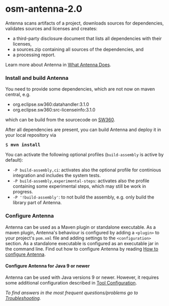 # osm-antenna-2.0

Antenna scans artifacts of a project, downloads sources for dependencies, 
validates sources and licenses and creates:

* a third-party disclosure document that lists all dependencies with 
their licenses,
* a sources.zip containing all sources of the dependencies, and
* a processing report.

Learn more about Antenna in [What Antenna Does](antenna-documentation/src/site/markdown/what-antenna-does.md).

### Install and build Antenna
You need to provide some dependencies, which are not now on maven central, e.g.
- org.eclipse.sw360:datahandler:3.1.0
- org.eclipse.sw360:src-licenseinfo:3.1.0

which can be build from the sourcecode on [SW360](https://github.com/eclipse/sw360).

After all dependencies are present, you can build Antenna and deploy it in your local repository via

<pre>
$ <b>mvn install</b>
</pre>

You can activate the following optional profiles (`build-assembly` is active by default):
- `-P build-assembly,ci`: activates also the optional profile for continious integration and includes the system tests. 
- `-P build-assembly,experimental-steps`: activates also the profile containing some experimental steps, which may still be work in progress.
- `-P '!build-assembly'`: to not build the assembly, e.g. only build the library part of Antenna.

### Configure Antenna
Antenna can be used as a Maven plugin or standalone executable. As a 
maven plugin, Antenna's behaviour is configured by adding a `<plugin>` to your
project's `pom.xml` file and adding settings to the `<configuration>`
section. As a standalone executable is configured as an executable jar in the command line. 
Find out how to configure Antenna by reading [How to configure Antenna](antenna-documentation/src/site/markdown/how-to-configure-antenna.md). 

#### Configure Antenna for Java 9 or newer
Antenna can be used with Java versions 9 or newer.
However, it requires some additional configuration described in [Tool Configuration](antenna-documentation/src/site/markdown/tool-configuration.md/#additional-configuration-for-java-9-or-newer). 

 *To find answers in the most frequent questions/problems go to [Troubleshooting](antenna-documentation/src/site/markdown/troubleshooting.md).*
